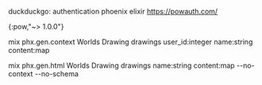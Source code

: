  

 duckduckgo: authentication phoenix elixir
 https://powauth.com/


 {:pow,"~> 1.0.0"}

mix phx.gen.context Worlds Drawing drawings user_id:integer name:string content:map

mix phx.gen.html Worlds Drawing drawings name:string content:map --no-context --no-schema